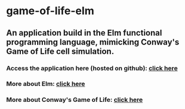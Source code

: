 # game-of-life-elm
## An application build in the Elm functional programming language, mimicking Conway's Game of Life cell simulation.
### Access the application here (hosted on github): [click here](https://cristianiorga2000-ops.github.io/game-of-life-elm/)
### More about Elm: [click here](https://elm-lang.org/)
### More about Conway's Game of Life: [click here](https://en.wikipedia.org/wiki/Conway%27s_Game_of_Life)

